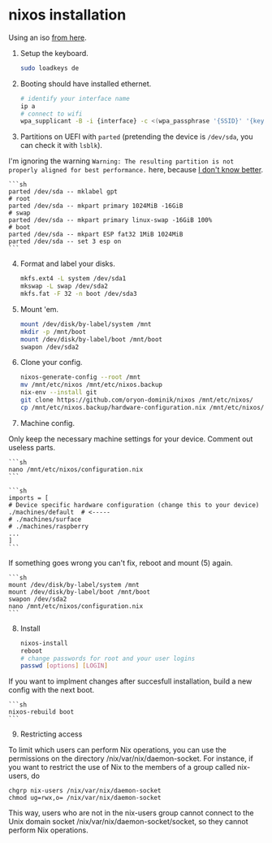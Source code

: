 # nixos installation

Using an iso [from here](https://releases.nixos.org/?prefix=nixos/).

1. Setup the keyboard.

    ```sh
    sudo loadkeys de
    ```

2. Booting should have installed ethernet.

    ```sh
    # identify your interface name
    ip a
    # connect to wifi
    wpa_supplicant -B -i {interface} -c <(wpa_passphrase '{SSID}' '{key}')
    ```

3. Partitions on UEFI with `parted` (pretending the device is `/dev/sda`, you can check it with `lsblk`).

I'm ignoring the warning `Warning: The resulting partition is not properly aligned for best performance.` 
here, because [I don't know better](https://rainbow.chard.org/2013/01/30/how-to-align-partitions-for-best-performance-using-parted/).

    ```sh
    parted /dev/sda -- mklabel gpt
    # root
    parted /dev/sda -- mkpart primary 1024MiB -16GiB
    # swap
    parted /dev/sda -- mkpart primary linux-swap -16GiB 100%
    # boot
    parted /dev/sda -- mkpart ESP fat32 1MiB 1024MiB
    parted /dev/sda -- set 3 esp on
    ```

4. Format and label your disks.

    ```sh
    mkfs.ext4 -L system /dev/sda1
    mkswap -L swap /dev/sda2
    mkfs.fat -F 32 -n boot /dev/sda3
    ```

5. Mount 'em.

    ```sh
    mount /dev/disk/by-label/system /mnt
    mkdir -p /mnt/boot
    mount /dev/disk/by-label/boot /mnt/boot
    swapon /dev/sda2
    ```

6. Clone your config.

    ```sh
    nixos-generate-config --root /mnt
    mv /mnt/etc/nixos /mnt/etc/nixos.backup
    nix-env --install git
    git clone https://github.com/oryon-dominik/nixos /mnt/etc/nixos/
    cp /mnt/etc/nixos.backup/hardware-configuration.nix /mnt/etc/nixos/hardware-configuration.nix
    ```

7. Machine config.

Only keep the necessary machine settings for your device. Comment out useless parts.

    ```sh
    nano /mnt/etc/nixos/configuration.nix
    ```

    ```sh
    imports = [
    # Device specific hardware configuration (change this to your device)
    ./machines/default  # <-----
    # ./machines/surface
    # ./machines/raspberry
    ...
    ]
    ```

If something goes wrong you can't fix, reboot and mount (5) again.

    ```sh
    mount /dev/disk/by-label/system /mnt
    mount /dev/disk/by-label/boot /mnt/boot
    swapon /dev/sda2
    nano /mnt/etc/nixos/configuration.nix
    ```

8. Install

    ```sh
    nixos-install
    reboot
    # change passwords for root and your user logins
    passwd [options] [LOGIN]

If you want to implment changes after succesfull installation, build a new config with the next boot.

    ```sh
    nixos-rebuild boot
    ```

9. Restricting access

To limit which users can perform Nix operations, you can use the permissions on the directory /nix/var/nix/daemon-socket.
 For instance, if you want to restrict the use of Nix to the members of a group called nix-users, do

    chgrp nix-users /nix/var/nix/daemon-socket
    chmod ug=rwx,o= /nix/var/nix/daemon-socket

This way, users who are not in the nix-users group cannot connect to the Unix domain socket /nix/var/nix/daemon-socket/socket,
 so they cannot perform Nix operations.
